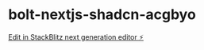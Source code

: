 # bolt-nextjs-shadcn-acgbyo

[Edit in StackBlitz next generation editor ⚡️](https://stackblitz.com/~/github.com/zhangshuo1991/bolt-nextjs-shadcn-acgbyo)